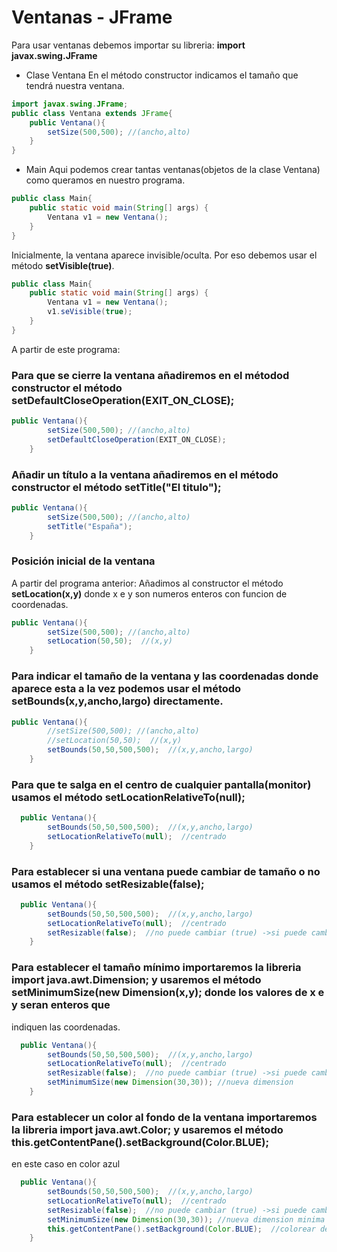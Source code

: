 # Ventanas - JFrame
Para usar ventanas debemos importar su libreria: **import javax.swing.JFrame**
- Clase Ventana
En el método constructor indicamos el tamaño que tendrá nuestra ventana.
```java
import javax.swing.JFrame;
public class Ventana extends JFrame{
    public Ventana(){
        setSize(500,500); //(ancho,alto)
    }
}
```
- Main
Aqui podemos crear tantas ventanas(objetos de la clase Ventana) como queramos en nuestro programa.
```java
public class Main{
    public static void main(String[] args) {
        Ventana v1 = new Ventana();
    }
}
```
Inicialmente, la ventana aparece invisible/oculta. Por eso debemos usar el método **setVisible(true)**.
```java
public class Main{
    public static void main(String[] args) {
        Ventana v1 = new Ventana();
        v1.seVisible(true);
    }
}
```
A partir de este programa:
### Para que se cierre la ventana añadiremos en el métodod constructor el método **setDefaultCloseOperation(EXIT_ON_CLOSE);**
```java
public Ventana(){
        setSize(500,500); //(ancho,alto)
        setDefaultCloseOperation(EXIT_ON_CLOSE);
    }
```
### Añadir un título a la ventana añadiremos en el método constructor el método **setTitle("El titulo");**
```java
public Ventana(){
        setSize(500,500); //(ancho,alto)
        setTitle("España");
    }
```
### Posición inicial de la ventana
A partir del programa anterior:
Añadimos al constructor el método **setLocation(x,y)** donde x e y son numeros enteros con funcion de coordenadas.
```java
public Ventana(){
        setSize(500,500); //(ancho,alto)
        setLocation(50,50);  //(x,y)
    }
```
### Para indicar el tamaño de la ventana y las coordenadas donde aparece esta a la vez podemos usar el método **setBounds(x,y,ancho,largo)** directamente.
```java
public Ventana(){
        //setSize(500,500); //(ancho,alto)
        //setLocation(50,50);  //(x,y)
        setBounds(50,50,500,500);  //(x,y,ancho,largo)
    }
```
### Para que te salga en el centro de cualquier pantalla(monitor) usamos el método **setLocationRelativeTo(null);**
```java
  public Ventana(){
        setBounds(50,50,500,500);  //(x,y,ancho,largo)
        setLocationRelativeTo(null);  //centrado
    }
```
### Para establecer si una ventana puede cambiar de tamaño o no usamos el método **setResizable(false);**
```java
  public Ventana(){
        setBounds(50,50,500,500);  //(x,y,ancho,largo)
        setLocationRelativeTo(null);  //centrado
        setResizable(false);  //no puede cambiar (true) ->si puede cambiar (-)
    }
```
### Para establecer el tamaño mínimo importaremos la libreria **import java.awt.Dimension;** y usaremos el método **setMinimumSize(new Dimension(x,y);** donde los valores de x e y seran enteros que
  indiquen las coordenadas.
```java
  public Ventana(){
        setBounds(50,50,500,500);  //(x,y,ancho,largo)
        setLocationRelativeTo(null);  //centrado
        setResizable(false);  //no puede cambiar (true) ->si puede cambiar (-)
        setMinimumSize(new Dimension(30,30)); //nueva dimension
    }
```
### Para establecer un color al fondo de la ventana importaremos la libreria **import java.awt.Color;** y usaremos el método **this.getContentPane().setBackground(Color.BLUE);**
en este caso en color azul
```java
  public Ventana(){
        setBounds(50,50,500,500);  //(x,y,ancho,largo)
        setLocationRelativeTo(null);  //centrado
        setResizable(false);  //no puede cambiar (true) ->si puede cambiar (-)
        setMinimumSize(new Dimension(30,30)); //nueva dimension minima
        this.getContentPane().setBackground(Color.BLUE);  //colorear de azul
    }
```

  
